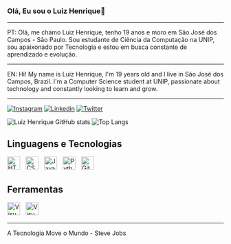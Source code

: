 ### Olá, Eu sou o Luiz Henrique👋
<hr>
PT: Olá, me chamo Luiz Henrique, tenho 19 anos e moro em São José dos Campos - São Paulo. Sou estudante de Ciência da Computação na UNIP, sou apaixonado por Tecnologia e estou em busca constante de aprendizado e evolução.
<hr>
EN: Hi! My name is Luiz Henrique, I'm 19 years old and I live in São José dos Campos, Brazil. I'm a Computer Science student at UNIP, passionate about technology and constantly looking to learn and grow.
<hr>

[![Instagram](https://img.shields.io/badge/Instagram-E4405F?style=for-the-badge&logo=instagram&logoColor=white)](https://www.instagram.com/luizhenrique13_/)
[![Linkedin](https://img.shields.io/badge/LinkedIn-0077B5?style=for-the-badge&logo=linkedin&logoColor=white)](https://www.linkedin.com/in/luiz-henrique-brito-de-oliveira-8b0b01344/)
[![Twitter](https://img.shields.io/badge/Twitter-1DA1F2?style=for-the-badge&logo=twitter&logoColor=white)](https://x.com/Luiz130406)

![Luiz Henrique GitHub stats](https://github-readme-stats.vercel.app/api?username=Luizhenrique1304&show_icons=true&theme=radical)
![Top Langs](https://github-readme-stats.vercel.app/api/top-langs/?username=Luizhenrique1304&layout=compact)

## Linguagens e Tecnologias
<img 
    align="left" 
    alt="HTML"
    title="HTML" 
    width="30px" 
    style="padding-right: 10px;" 
    src="https://cdn.jsdelivr.net/gh/devicons/devicon@latest/icons/html5/html5-original.svg" 
/>
<img 
    align="left" 
    alt="CSS" 
    title="CSS"
    width="30px" 
    style="padding-right: 10px;" 
    src="https://cdn.jsdelivr.net/gh/devicons/devicon@latest/icons/css3/css3-original.svg" 
/>
<img 
    align="left" 
    alt="JavaScript" 
    title="JavaScript"
    width="30px" 
    style="padding-right: 10px;" 
    src="https://cdn.jsdelivr.net/gh/devicons/devicon@latest/icons/javascript/javascript-original.svg" 
/>
<img 
    align="left" 
    alt="Python" 
    title="Python"
    width="30px" 
    style="padding-right: 10px;" 
    src="https://cdn.jsdelivr.net/gh/devicons/devicon@latest/icons/python/python-original.svg" 
/>
<img 
    align="left" 
    alt="Git" 
    title="Git"
    width="30px" 
    style="padding-right: 10px;" 
    src="https://cdn.jsdelivr.net/gh/devicons/devicon@latest/icons/git/git-original.svg" 
/>
<br>
<br>

## Ferramentas
<img
    align="left"
    alt="Visual Code"
    title="Visual Code"
    width="30px"
    style="padding-right: 10px"
    src="https://cdn.jsdelivr.net/gh/devicons/devicon@latest/icons/vscode/vscode-original.svg" />      
>
<img 
    align="left"
    alt="Visual Code"
    title="Visual Code"
    width="30px"
    style="padding-right: 10px"
    src="https://cdn.jsdelivr.net/gh/devicons/devicon@latest/icons/github/github-original.svg" />
>
<br>
<br>
<hr>
A Tecnologia Move o Mundo - Steve Jobs
